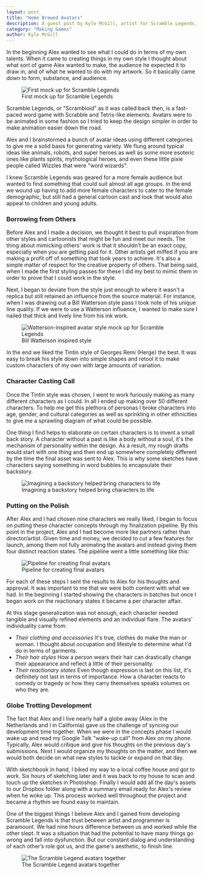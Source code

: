 ```yaml
---
layout: post
title: "Home Brewed Avatars"
description: A guest post by Kyle McGill, artist for Scramble Legends, which explores how he created the game's awesome artwork. Scramble Legends is a social, turn based word game for Windows 8. Spell words to bury your opponent in letters!
category: "Making Games"
author: Kyle McGill
---
```


In the beginning 
Alex wanted to see what I could do in terms of my own 
talents.  When it came to creating things in my own 
style I thought about what sort of game Alex wanted to 
make, the audience he expected it to draw in, and of 
what he wanted to do with my artwork. So it basically 
came down to form, substance, and audience.

<figure>
    <img src="{{site.url}}/img/posts/2013-04-19-Home Brewed Avatars/animal-style.thumb.jpg" alt="First mock up for Scramble Legends" />
    <figcaption>First mock up for Scramble Legends</figcaption>
</figure>

Scramble Legends, or "Scrambloid" as it was called back then, 
is a fast-paced word game with Scrabble and Tetris-like elements. 
Avatars were to be animated in some fashion so I tried to keep the 
design simpler in order to make animation easier down the road.

Alex and I brainstormed a bunch of avatar ideas using different 
categories to give me a solid basis for generating variety. We 
flung around typical ideas like animals, robots, and super heroes 
as well as some more esoteric ones like plants spirits, mythological 
heroes, and even these little pixie people called Wizzles that 
were "word wizards".

I knew Scramble Legends was geared for a more female audience but 
wanted to find something that could suit almost all age groups. In 
the end we wound up having to add more female characters to cater 
to the female demographic, but still had a general cartoon cast and 
look that would also appeal to children and young adults.

### Borrowing from Others
Before Alex and I made a decision, we thought it best to pull inspiration 
from other styles and cartoonists that might be fun and meet our needs. 
The thing about mimicking others' work is that it shouldn’t be an exact 
copy, especially when you are getting paid for it. Other artists get 
miffed if you are making a profit off of something that took years to 
achieve. It's also a simple matter of respect for the creative property 
of others. That being said, when I made the first styling passes for these 
I did my best to mimic them in order to prove that I could work in the style.

Next, I began to deviate from the style just enough to where it wasn't 
a replica but still retained an influence from the source material. For 
instance, when I was drawing out a Bill Watterson style pass I took note 
of his unique line quality.  If we were to use a Watterson influence, I 
wanted to make sure I nailed that thick and lively line from his ink work.

<figure>
    <img src="{{site.url}}/img/posts/2013-04-19-Home Brewed Avatars/watterson-style.thumb.jpg" alt="Watterson-inspired avatar style mock up for Scramble Legends" />
    <figcaption>Bill Watterson inspired style</figcaption>
</figure>

In the end we liked the Tintin style of Georges Remi (Herge) the best. 
It was easy to break his style down into simple shapes and retool it to 
make custom characters of my own with large amounts of variation.

### Character Casting Call
Once the Tintin style was chosen, I went to work furiously making as many 
different characters as I could. In all I ended up making over 50 different 
characters. To help me get this plethora of personas I broke characters into 
age, gender, and cultural categories as well as sprinkling in other ethnicities 
to give me a sprawling diagram of what could be possible.

One thing I find helps to elaborate on certain characters is to invent a small 
back story.  A character without a past is like a body without a soul, it's the 
mechanism of personality within the design. As a result, my rough drafts would 
start with one thing and then end up somewhere completely different by the time the 
final asset was sent to Alex. This is why some sketches have characters saying 
something in word bubbles to encapsulate their backstory.

<figure>
    <img src="{{site.url}}/img/posts/2013-04-19-Home Brewed Avatars/speech-bubble-villians.thumb.jpg" alt="Imagining a backstory helped bring characters to life" />
    <figcaption>Imagining a backstory helped bring characters to life</figcaption>
</figure>

### Putting on the Polish
After Alex and I had chosen nine characters we really liked, 
I began to focus on putting these character concepts through 
my finalization pipeline. By this point in the project, Alex 
and I had become more like partners rather than director/artist. 
Given time and money, we decided to cut a few features for launch, 
among them not fully animating the avatars and instead giving 
them four distinct reaction states.  The pipeline went a little 
something like this:

<figure>
    <img src="{{site.url}}/img/posts/2013-04-19-Home Brewed Avatars/process-diagram.png" alt="Pipeline for creating final avatars" />
    <figcaption>Pipeline for creating final avatars</figcaption>
</figure>

For each of these steps I sent the results to Alex for his thoughts and approval. 
It was important to me that we were both content with what we had. In the 
beginning I started showing the characters in batches but once I began work 
on the reactionary states it became a per character affair.

At this stage generalization was not enough, each character needed tangible 
and visually refined elements and an individual flare. The avatars' 
individuality came from:

  * <em>Their clothing and accessories</em> It's true, clothes do 
make the man or woman. I thought about occupation and lifestyle 
to determine what I'd do in terms of garments.
  * <em>Their hair styles</em> How a person wears their hair can 
drastically change their appearance and reflect a little of 
their personality.
  * <em>Their reactionary states</em> Even though expression is 
last on this list, it's definitely not last in terms of importance. 
How a character reacts to comedy or tragedy or how they carry 
themselves speaks volumes on who they are.

### Globe Trotting Development
The fact that Alex and I live nearly half a globe away (Alex in the 
Netherlands and I in California) gave us the challenge of syncing our 
development time together.  When we were in the concepts phase I would 
wake up and read my Google Talk "wake-up call" from Alex on my phone. 
Typically, Alex would critique and give his thoughts on the previous day's 
submissions. Next I would organize my thoughts on the matter, and then 
we would both decide on what new styles to tackle or expand on that day.

With sketchbook in hand, I biked my way to a local coffee house and got to 
work. Six hours of sketching later and it was back to my house to scan and 
touch up the sketches in Photoshop.  Finally I would add all the day's assets 
to our Dropbox folder along with a summary email ready for Alex's review when 
he woke up. This process worked well throughout the project and became a 
rhythm we found easy to maintain. 

One of the biggest things I believe Alex and I gained from developing Scramble 
Legends is that trust between artist and programmer is paramount.  We had nine 
hours difference between us and worked while the other slept.  It was a situation 
that had the potential to have many things go wrong and fall into dysfunction. But 
our constant dialog and understanding of each other’s role got us, and the game's 
aesthetic, to finish line.

<figure>
    <img src="{{site.url}}/img/posts/2013-04-19-Home Brewed Avatars/scramble-legends-poster.thumb.jpg" alt="The Scramble Legend avatars together" />
    <figcaption>The Scramble Legend avatars together</figcaption>
</figure>